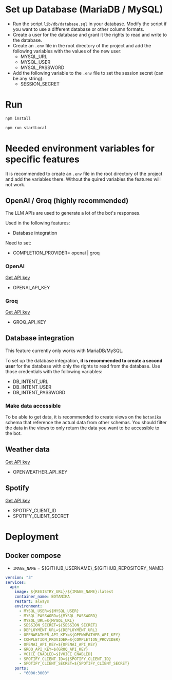 # Set up Database (MariaDB / MySQL)

- Run the script `lib/db/database.sql` in your database. Modify the script if you want to use a different database or other column formats.
- Create a user for the database and grant it the rights to read and write to the database.
- Create an `.env` file in the root directory of the project and add the following variables with the values of the new user:
  - MYSQL_URL
  - MYSQL_USER
  - MYSQL_PASSWORD
- Add the following variable to the `.env` file to set the session secret (can be any string):
  - SESSION_SECRET
    
# Run

```bash
npm install
```

```bash
npm run startLocal
```

# Needed environment variables for specific features

It is recommended to create an `.env` file in the root directory of the project and add the variables there.
Without the quired variables the features will not work.

## OpenAI / Groq (highly recommended)

The LLM APIs are used to generate a lot of the bot's responses.

Used in the following features:
- Database integration

Need to set:
- COMPLETION_PROVIDER= openai | groq

### OpenAI

[Get API key](https://platform.openai.com/api-keys)

- OPENAI_API_KEY

### Groq

[Get API key](https://console.groq.com/keys)

- GROQ_API_KEY

## Database integration

This feature currently only works with MariaDB/MySQL.

To set up the database integration, **it is recommended to create a second user** for the database with only the rights to read from the database.
Use those credentials with the following variables:

- DB_INTENT_URL
- DB_INTENT_USER
- DB_INTENT_PASSWORD

### Make data accessible
To be able to get data, it is recommended to create views on the `botanika` schema that reference the actual data from other schemas.
You should filter the data in the views to only return the data you want to be accessible to the bot.

## Weather data

[Get API key](https://home.openweathermap.org/api_keys)

- OPENWEATHER_API_KEY

## Spotify

[Get API key](https://developer.spotify.com/dashboard)

- SPOTIFY_CLIENT_ID
- SPOTIFY_CLIENT_SECRET

# Deployment

## Docker compose

- `IMAGE_NAME` = ${GITHUB_USERNAME}_${GITHUB_REPOSITORY_NAME}

```yaml
version: "3"
services:
  api:
    image: ${REGISTRY_URL}/${IMAGE_NAME}:latest
    container_name: BOTANIKA
    restart: always
    environment:
      - MYSQL_USER=${MYSQL_USER}
      - MYSQL_PASSWORD=${MYSQL_PASSWORD}
      - MYSQL_URL=${MYSQL_URL}
      - SESSION_SECRET=${SESSION_SECRET}
      - DEPLOYMENT_URL=${DEPLOYMENT_URL}
      - OPENWEATHER_API_KEY=${OPENWEATHER_API_KEY}
      - COMPLETION_PROVIDER=${COMPLETION_PROVIDER}
      - OPENAI_API_KEY=${OPENAI_API_KEY}
      - GROQ_API_KEY=${GROQ_API_KEY}
      - VOICE_ENABLED=${VOICE_ENABLED}
      - SPOTIFY_CLIENT_ID=${SPOTIFY_CLIENT_ID}
      - SPOTIFY_CLIENT_SECRET=${SPOTIFY_CLIENT_SECRET}
    ports:
      - "6000:3000"
```